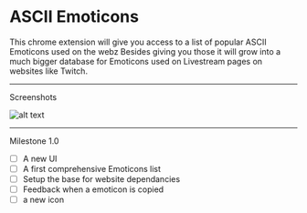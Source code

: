 ASCII Emoticons
===============

This chrome extension will give you access to a list of popular ASCII Emoticons used on the webz
Besides giving you those it will grow into a much bigger database for Emoticons used on Livestream pages on
websites like Twitch.

***

Screenshots

![alt text](http://i.imgur.com/rviufH5.png "Work in Progress")

***

Milestone 1.0

- [ ] A new UI
- [ ] A first comprehensive Emoticons list
- [ ] Setup the base for website dependancies
- [ ] Feedback when a emoticon is copied
- [ ] a new icon